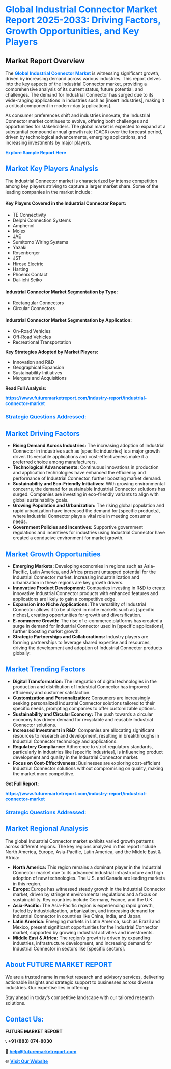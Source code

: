 <h1 style="color: #007BFF;">Global Industrial Connector Market Report 2025-2033: Driving Factors, Growth Opportunities, and Key Players</h1>

<section id="overview">
<h2>Market Report Overview</h2>
<p>The <a href="https://www.futuremarketreport.com/industry-report/industrial-connector-market" style="color: #007BFF; text-decoration: none;"><strong>Global Industrial Connector Market</strong></a> is witnessing significant growth, driven by increasing demand across various industries. This report delves into the key aspects of the Industrial Connector market, providing a comprehensive analysis of its current status, future potential, and challenges. The demand for Industrial Connector has surged due to its wide-ranging applications in industries such as [insert industries], making it a critical component in modern-day [applications].</p>
<p>As consumer preferences shift and industries innovate, the Industrial Connector market continues to evolve, offering both challenges and opportunities for stakeholders. The global market is expected to expand at a substantial compound annual growth rate (CAGR) over the forecast period, driven by technological advancements, emerging applications, and increasing investments by major players.</p>
</section>

<section id="overview">
<p><a href="https://www.futuremarketreport.com/request-sample/reportId=86117" style="color: #007BFF; text-decoration: none;"><strong>Explore Sample Report Here</strong></a></p>
</section>

<section id="key-players">
<h2 style="color: #007BFF;">Market Key Players Analysis</h2>
<p>The Industrial Connector market is characterized by intense competition among key players striving to capture a larger market share. Some of the leading companies in the market include:</p>
<h4>Key Players Covered in the Industrial Connector Report:</h4>
<ul><li>TE Connectivity</li><li>Delphi Connection Systems</li><li>Amphenol</li><li>Molex</li><li>JAE</li><li>Sumitomo Wiring Systems</li><li>Yazaki</li><li>Rosenberger</li><li>JST</li><li>Hirose Electric</li><li>Harting</li><li>Phoenix Contact</li><li>Dai-ichi Seiko</li></ul>
<h4>Industrial Connector Market Segmentation by Type:</h4>
<ul><li>Rectangular Connectors</li><li>Circular Connectors</li></ul>

<h4>Industrial Connector Market Segmentation by Application:</h4>
<ul><li>On-Road Vehicles</li><li>Off-Road Vehicles</li><li>Recreational Transportation</li></ul>
<p><strong>Key Strategies Adopted by Market Players:</strong></p>
<ul>
<li>Innovation and R&D</li>
<li>Geographical Expansion</li>
<li>Sustainability Initiatives</li>
<li>Mergers and Acquisitions</li>
</ul>
</section>

<section>
<p><strong>Read Full Analysis: </strong></p><a href="https://www.futuremarketreport.com/industry-report/industrial-connector-market" style="color: #007BFF; text-decoration: none;"><strong>https://www.futuremarketreport.com/industry-report/industrial-connector-market</strong></a>
<h3 style="color: #007BFF;">Strategic Questions Addressed:</h3>
</section>

<section id="driving-factors">
<h2 style="color: #007BFF;">Market Driving Factors</h2>
<ul>
<li><strong>Rising Demand Across Industries:</strong> The increasing adoption of Industrial Connector in industries such as [specific industries] is a major growth driver. Its versatile applications and cost-effectiveness make it a preferred choice among manufacturers.</li>
<li><strong>Technological Advancements:</strong> Continuous innovations in production and application technologies have enhanced the efficiency and performance of Industrial Connector, further boosting market demand.</li>
<li><strong>Sustainability and Eco-Friendly Initiatives:</strong> With growing environmental concerns, the demand for sustainable Industrial Connector solutions has surged. Companies are investing in eco-friendly variants to align with global sustainability goals.</li>
<li><strong>Growing Population and Urbanization:</strong> The rising global population and rapid urbanization have increased the demand for [specific products], where Industrial Connector plays a vital role in meeting consumer needs.</li>
<li><strong>Government Policies and Incentives:</strong> Supportive government regulations and incentives for industries using Industrial Connector have created a conducive environment for market growth.</li>
</ul>
</section>

<section id="growth-opportunities">
<h2 style="color: #007BFF;">Market Growth Opportunities</h2>
<ul>
<li><strong>Emerging Markets:</strong> Developing economies in regions such as Asia-Pacific, Latin America, and Africa present untapped potential for the Industrial Connector market. Increasing industrialization and urbanization in these regions are key growth drivers.</li>
<li><strong>Innovative Product Development:</strong> Companies investing in R&D to create innovative Industrial Connector products with enhanced features and applications are likely to gain a competitive edge.</li>
<li><strong>Expansion into Niche Applications:</strong> The versatility of Industrial Connector allows it to be utilized in niche markets such as [specific niches], creating opportunities for growth and diversification.</li>
<li><strong>E-commerce Growth:</strong> The rise of e-commerce platforms has created a surge in demand for Industrial Connector used in [specific applications], further boosting market growth.</li>
<li><strong>Strategic Partnerships and Collaborations:</strong> Industry players are forming partnerships to leverage shared expertise and resources, driving the development and adoption of Industrial Connector products globally.</li>
</ul>
</section>

<section id="trending-factors">
<h2 style="color: #007BFF;">Market Trending Factors</h2>
<ul>
<li><strong>Digital Transformation:</strong> The integration of digital technologies in the production and distribution of Industrial Connector has improved efficiency and customer satisfaction.</li>
<li><strong>Customization and Personalization:</strong> Consumers are increasingly seeking personalized Industrial Connector solutions tailored to their specific needs, prompting companies to offer customizable options.</li>
<li><strong>Sustainability and Circular Economy:</strong> The push towards a circular economy has driven demand for recyclable and reusable Industrial Connector solutions.</li>
<li><strong>Increased Investment in R&D:</strong> Companies are allocating significant resources to research and development, resulting in breakthroughs in Industrial Connector technology and applications.</li>
<li><strong>Regulatory Compliance:</strong> Adherence to strict regulatory standards, particularly in industries like [specific industries], is influencing product development and quality in the Industrial Connector market.</li>
<li><strong>Focus on Cost-Effectiveness:</strong> Businesses are exploring cost-efficient Industrial Connector solutions without compromising on quality, making the market more competitive.</li>
</ul>
</section>

<section>
<p><strong>Get Full Report: </strong></p><a href="https://www.futuremarketreport.com/industry-report/industrial-connector-market" style="color: #007BFF; text-decoration: none;"><strong>https://www.futuremarketreport.com/industry-report/industrial-connector-market</strong></a>
<h3 style="color: #007BFF;">Strategic Questions Addressed:</h3>
</section>


<section id="regional-analysis">
<h2 style="color: #007BFF;">Market Regional Analysis</h2>
<p>The global Industrial Connector market exhibits varied growth patterns across different regions. The key regions analyzed in this report include North America, Europe, Asia-Pacific, Latin America, and the Middle East & Africa:</p>
<ul>
<li><strong>North America:</strong> This region remains a dominant player in the Industrial Connector market due to its advanced industrial infrastructure and high adoption of new technologies. The U.S. and Canada are leading markets in this region.</li>
<li><strong>Europe:</strong> Europe has witnessed steady growth in the Industrial Connector market, driven by stringent environmental regulations and a focus on sustainability. Key countries include Germany, France, and the U.K.</li>
<li><strong>Asia-Pacific:</strong> The Asia-Pacific region is experiencing rapid growth, fueled by industrialization, urbanization, and increasing demand for Industrial Connector in countries like China, India, and Japan.</li>
<li><strong>Latin America:</strong> Emerging markets in Latin America, such as Brazil and Mexico, present significant opportunities for the Industrial Connector market, supported by growing industrial activities and investments.</li>
<li><strong>Middle East & Africa:</strong> The region’s growth is driven by expanding industries, infrastructure development, and increasing demand for Industrial Connector in sectors like [specific sectors].</li>
</ul>
</section>

<footer>
<h2 style="color: #007BFF;">About FUTURE MARKET REPORT</h2>
<p>We are a trusted name in market research and advisory services, delivering actionable insights and strategic support to businesses across diverse industries. Our expertise lies in offering:</p>

<p>Stay ahead in today’s competitive landscape with our tailored research solutions.</p>

<h2 style="color: #007BFF;">Contact Us:</h2>
<p><strong>FUTURE MARKET REPORT</strong></p>
<p>📞 <strong>+91 (883) 074-8030</strong></p>
<p>📧 <strong><a href="mailto:help@futuremarketreport.com" style="color: #007BFF;">help@futuremarketreport.com</a></strong></p>
<p>🌐 <strong><a href="https://www.futuremarketreport.com/" style="color: #007BFF;">Visit Our Website</a></strong></p>
</footer>